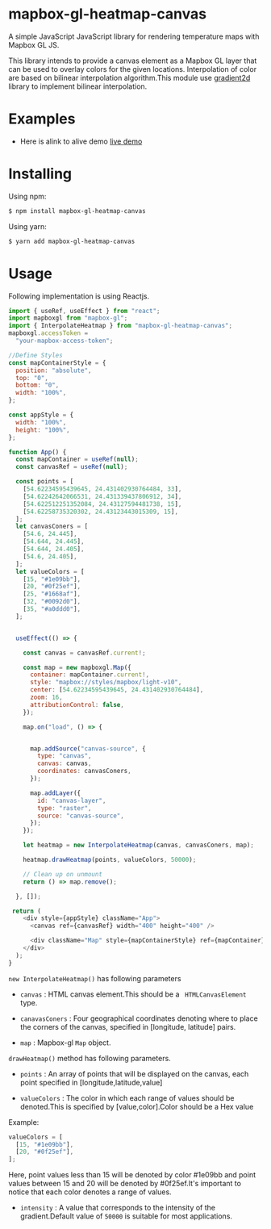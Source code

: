 # mapbox-gl-heatmap-canvas

A simple JavaScript JavaScript library for rendering temperature maps with Mapbox GL JS.

This library intends to provide a canvas element as a Mapbox GL layer that can be used to overlay colors for the given locations. Interpolation of color are based on bilinear interpolation algorithm.This module use [gradient2d](https://github.com/dismedia/gradient2d) library to implement bilinear interpolation.
# Examples
- Here is alink to alive demo [live demo](https://mapbox-gl-heatmap-canvas.vercel.app/)
# Installing

Using npm:

```bash
$ npm install mapbox-gl-heatmap-canvas
```

Using yarn:

```bash
$ yarn add mapbox-gl-heatmap-canvas

```

# Usage

Following implementation is using Reactjs.

```javascript
import { useRef, useEffect } from "react";
import mapboxgl from "mapbox-gl";
import { InterpolateHeatmap } from "mapbox-gl-heatmap-canvas";
mapboxgl.accessToken =
  "your-mapbox-access-token";

//Define Styles
const mapContainerStyle = {
  position: "absolute",
  top: "0",
  bottom: "0",
  width: "100%",
};

const appStyle = {
  width: "100%",
  height: "100%",
};

function App() {
  const mapContainer = useRef(null);
  const canvasRef = useRef(null);

  const points = [
    [54.62234595439645, 24.431402930764484, 33],
    [54.62242642066531, 24.431339437806912, 34],
    [54.622512251352084, 24.43127594481738, 15],
    [54.62258735320302, 24.43123443015309, 15],
  ];
  let canvasConers = [
    [54.6, 24.445],
    [54.644, 24.445],
    [54.644, 24.405],
    [54.6, 24.405],
  ];
  let valueColors = [
    [15, "#1e09bb"],
    [20, "#0f25ef"],
    [25, "#1668af"],
    [32, "#0092d0"],
    [35, "#a0ddd0"],
  ];


  useEffect(() => {

    const canvas = canvasRef.current!;

    const map = new mapboxgl.Map({
      container: mapContainer.current!,
      style: "mapbox://styles/mapbox/light-v10",
      center: [54.62234595439645, 24.431402930764484],
      zoom: 16,
      attributionControl: false,
    });

    map.on("load", () => {


      map.addSource("canvas-source", {
        type: "canvas",
        canvas: canvas,
        coordinates: canvasConers,
      });

      map.addLayer({
        id: "canvas-layer",
        type: "raster",
        source: "canvas-source",
      });
    });

    let heatmap = new InterpolateHeatmap(canvas, canvasConers, map);

    heatmap.drawHeatmap(points, valueColors, 50000);

    // Clean up on unmount
    return () => map.remove();

  }, []);

 return (
    <div style={appStyle} className="App">
      <canvas ref={canvasRef} width="400" height="400" />

      <div className="Map" style={mapContainerStyle} ref={mapContainer} />
    </div>
  );
}

```

`new InterpolateHeatmap()` has following parameters

- `canvas` : HTML canvas element.This should be a ` HTMLCanvasElement` type.

- `canavasConers` : Four geographical coordinates denoting where to place the corners of the canvas, specified in [longitude, latitude] pairs.

- `map` : Mapbox-gl `Map` object.

`drawHeatmap()` method has following parameters.

- `points` : An array of points that will be displayed on the canvas, each point specified in [longitude,latitude,value]

- `valueColors` : The color in which each range of values should be denoted.This is specified by [value,color].Color should be a Hex value

Example:

```javascript
valueColors = [
  [15, "#1e09bb"],
  [20, "#0f25ef"],
];
```

Here, point values less than 15 will be denoted by color #1e09bb and point values between 15 and 20 will be denoted by #0f25ef.It's important to notice that each color denotes a range of values.

- `intensity` : A value that corresponds to the intensity of the gradient.Default value of `50000` is suitable for most applications.
